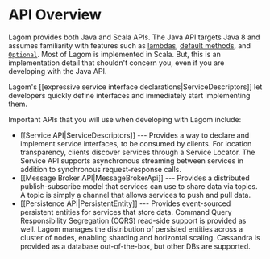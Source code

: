 # API Overview

Lagom provides both Java and Scala APIs. The Java API targets Java 8 and assumes familiarity with features such as [lambdas](https://docs.oracle.com/javase/tutorial/java/javaOO/lambdaexpressions.html), [default methods](https://docs.oracle.com/javase/tutorial/java/IandI/defaultmethods.html), and [`Optional`](https://docs.oracle.com/javase/8/docs/api/java/util/Optional.html). Most of Lagom is implemented in Scala.  But, this is an implementation detail that shouldn't concern you, even if you are developing with the Java API.

Lagom's [[expressive service interface declarations|ServiceDescriptors]] let developers quickly define interfaces and immediately start implementing them.

Important APIs that you will use when developing with Lagom include:
* [[Service API|ServiceDescriptors]] --- Provides a way to declare and implement service interfaces, to be consumed by clients. For location transparency, clients discover services through a Service Locator. The Service API supports asynchronous streaming between services in addition to synchronous request-response calls.
* [[Message Broker API|MessageBrokerApi]] --- Provides a distributed publish-subscribe model that services can use to share data via topics. A topic is simply a channel that allows services to push and pull data. 
* [[Persistence API|PersistentEntity]] --- Provides event-sourced persistent entities for services that store data. Command Query Responsibility Segregation (CQRS) read-side support is provided as well. Lagom manages the distribution of persisted entities across a cluster of nodes, enabling sharding and horizontal scaling. Cassandra is provided as a database out-of-the-box, but other DBs are supported.




